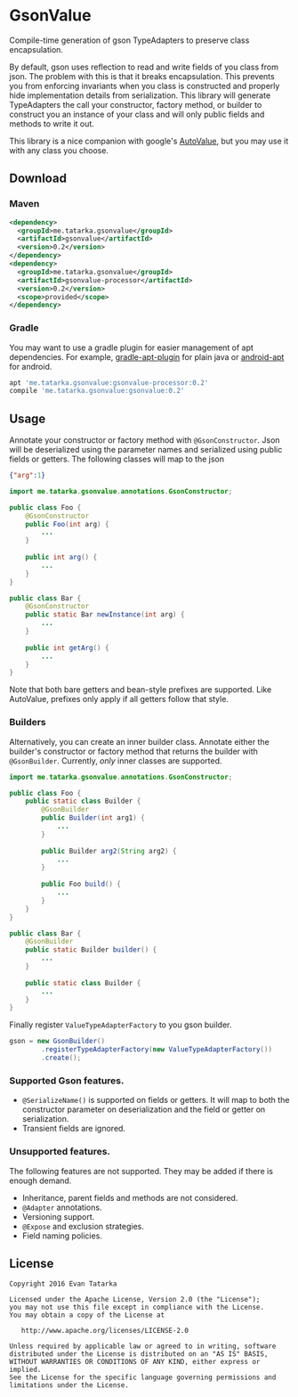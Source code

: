 # GsonValue

Compile-time generation of gson TypeAdapters to preserve class encapsulation. 

By default, gson uses reflection to read and write fields of you class from json. The problem with
this is that it breaks encapsulation. This prevents you from enforcing invariants when you class is
constructed and properly hide implementation details from serialization. This library will generate
TypeAdapters the call your constructor, factory method, or builder to construct you an instance of
your class and will only public fields and methods to write it out. 

This library is a nice companion with google's [AutoValue](https://github.com/google/auto/tree/master/value), 
but you may use it with any class you choose.

## Download

### Maven
```xml
<dependency>
  <groupId>me.tatarka.gsonvalue</groupId>
  <artifactId>gsonvalue</artifactId>
  <version>0.2</version>
</dependency>
<dependency>
  <groupId>me.tatarka.gsonvalue</groupId>
  <artifactId>gsonvalue-processor</artifactId>
  <version>0.2</version>
  <scope>provided</scope>
</dependency>
```

### Gradle

You may want to use a gradle plugin for easier management of apt dependencies. For example,
[gradle-apt-plugin](https://github.com/tbroyer/gradle-apt-plugin) for plain java or 
[android-apt](https://bitbucket.org/hvisser/android-apt) for android.

```groovy
apt 'me.tatarka.gsonvalue:gsonvalue-processor:0.2'
compile 'me.tatarka.gsonvalue:gsonvalue:0.2'
```

## Usage 

Annotate your constructor or factory method with `@GsonConstructor`. Json will be deserialized using
the parameter names and serialized using public fields or getters. The following classes will map to
the json
```json
{"arg":1}
```

```java
import me.tatarka.gsonvalue.annotations.GsonConstructor;

public class Foo {
    @GsonConstructor
    public Foo(int arg) {
        ...
    }
    
    public int arg() {
        ...
    }
}

public class Bar {
    @GsonConstructor
    public static Bar newInstance(int arg) {
        ...
    }
    
    public int getArg() {
        ...
    }
}
```
Note that both bare getters and bean-style prefixes are supported. Like AutoValue, prefixes only
apply if all getters follow that style.

### Builders

Alternatively, you can create an inner builder class. Annotate either the builder's constructor or
factory method that returns the builder with `@GsonBuilder`. Currently, _only_ inner
classes are supported.

```java
import me.tatarka.gsonvalue.annotations.GsonConstructor;

public class Foo {
    public static class Builder {
        @GsonBuilder
        public Builder(int arg1) {
            ...
        }
        
        public Builder arg2(String arg2) {
            ...
        }
        
        public Foo build() {
            ...
        }
    }
}

public class Bar {
    @GsonBuilder
    public static Builder builder() {
        ...
    }
    
    public static class Builder {
        ...
    }
}
```

Finally register `ValueTypeAdapterFactory` to you gson builder.
```java
gson = new GsonBuilder()
        .registerTypeAdapterFactory(new ValueTypeAdapterFactory())
        .create();
```

### Supported Gson features.

* `@SerializeName()` is supported on fields or getters. It will map to both the constructor parameter
on deserialization and the field or getter on serialization.
* Transient fields are ignored.

### Unsupported features.

The following features are not supported. They may be added if there is enough demand.

* Inheritance, parent fields and methods are not considered.
* `@Adapter` annotations.
* Versioning support.
* `@Expose` and exclusion strategies.
* Field naming policies.

## License

    Copyright 2016 Evan Tatarka
    
    Licensed under the Apache License, Version 2.0 (the "License");
    you may not use this file except in compliance with the License.
    You may obtain a copy of the License at
    
       http://www.apache.org/licenses/LICENSE-2.0
    
    Unless required by applicable law or agreed to in writing, software
    distributed under the License is distributed on an "AS IS" BASIS,
    WITHOUT WARRANTIES OR CONDITIONS OF ANY KIND, either express or implied.
    See the License for the specific language governing permissions and
    limitations under the License.
